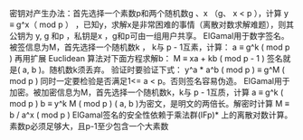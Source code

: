 密钥对产生办法：首先选择一个素数p和两个随机数g 、x （g、 x < p ），计算 y ≡ g^x（ mod p ） ，已知y，求解x是非常困难的事情（离散对数求解难题），则其公钥为 y, g 和p ，私钥是x ，g和p可由一组用户共享。
ElGamal用于数字签名。被签信息为M，首先选择一个随机数k ， k与 p - 1互素，计算：
a ≡ g^k ( mod p )
再用扩展 Euclidean 算法对下面方程求解b：
M ≡ xa + kb ( mod p - 1 )
签名就是( a, b )。随机数k须丢弃。
验证时要验证下式：
y^a * a^b ( mod p ) ≡ g^M ( mod p )
同时一定要检验是否满足1<= a < p。否则签名容易伪造。
ElGamal用于加密。被加密信息为M，首先选择一个随机数k，k与 p - 1互质，计算
a ≡ g^k ( mod p )
b ≡ y^k M ( mod p )
( a, b )为密文，是明文的两倍长。解密时计算
M ≡ b / a^x ( mod p )
ElGamal签名的安全性依赖于乘法群(IFp)* 上的离散对数计算。素数p必须足够大，且p-1至少包含一个大素数
